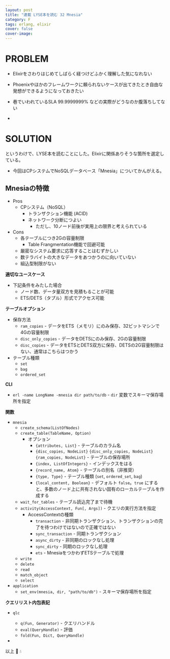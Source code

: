 ```yaml
---
layout: post
title: "連載 LYSE本を読む 32 Mnesia"
category: F
tags: erlang, elixir
cover: false
cover-image:
---
```


# PROBLEM
- Elixirをさわりはじめてしばらく経つけどふかく理解した気になれない
- Phoenixやほかのフレームワークに頼られないケースが出てきたとき自由な発想ができるようになっておきたい
- 巷でいわれているSLA 99.9999999% などの実際がどうなのか腹落ちしてない

-

# SOLUTION
というわけで、LYSE本を読むことにした。Elixirに関係ありそうな箇所を選定している。

- 今回はCPシステムでNoSQLデータベース「Mnesia」についてかんがえる。

## Mnesiaの特徴
- Pros
    - CPシステム（NoSQL）
        - トランザクション機能 (ACID)
        - ネットワーク分断につよい
            - ただし、10ノード前後が実用上の限界と考えられている
- Cons
    - 各テーブルにつき2Gの容量制限
        - Table Frangmentation機能で回避可能
    - 厳密なシステム要求に応答することはむずかしい
    - 数テラバイトの大きなデータをあつかうのに向いていない
    - 組込型制限がない

**適切なユースケース**
- 下記条件をみたした場合
    - ノード数、データ量双方を見積もることが可能
    - ETS/DETS（タプル）形式でアクセス可能

**テーブルオプション**
- 保存方法
    - `ram_copies` - データをETS（メモリ）にのみ保存、32ビットマシンで4Gの容量制限
    - `disc_only_copies` - データをDETSにのみ保存、2Gの容量制限
    - `disc_copies` - データをETSとDETS双方に保存、DETSの2G容量制限はない、通常はこちらはつかう
- テーブル種類
    - `set`
    - `bag`
    - `ordered_set`

**CLI**
- `erl -name LongName -mnesia dir path/to/db` - `dir` 変数でスキーマ保存場所を指定

**関数**
- `mnesia`
    - `create_schema(ListOfNodes)`
    - `create_table(TableName, Option)`
        - オプション
            - `{attributes, List}` - テーブルのカラム名
            - `{disc_copies, NodeList}` `{disc_only_copies, NodeList}` `{ram_copies, NodeList}` - テーブルの保存場所
            - `{index, ListOfIntegers}` - インデックスをはる
            - `{record_name, Atom}` - テーブルの別名（非推奨）
            - `{type, Type}` - テーブル種類 (`set`, `ordered_set`, `bag`)
            - `{local_content, Boolean}` - デフォルト `false`。`true` にすると、多数のノード上に共有されない固有のローカルテーブルを作成する
    - `wait_for_tables` - テーブル読込完了まで待機
    - `activity(AccessContext, Fun[, Args])` - クエリの実行方法を指定
        - AccessContextの種類
            - `transaction` - 非同期トランザクション、トランザクションの完了を待つわけではないので正確ではない
            - `sync_transaction` - 同期トランザクション
            - `async_dirty` - 非同期のロックなし処理
            - `sync_dirty` - 同期のロックなし処理
            - `ets` - MnesiaをつかわずETSテーブルで処理
    - `write`
    - `delete`
    - `read`
    - `match_object`
    - `select`
- `application`
    - `set_env(mnesia, dir, "path/to/db")` - スキーマ保存場所を指定

**クエリリスト内包表記**
- `qlc`
    - `q(Fun, Generator)` - クエリハンドル
    - `eval(QueryHandle)` - 評価
    - `fold(Fun, Dict, QueryHandle)`

-

以上 :construction_worker: :droplet:
